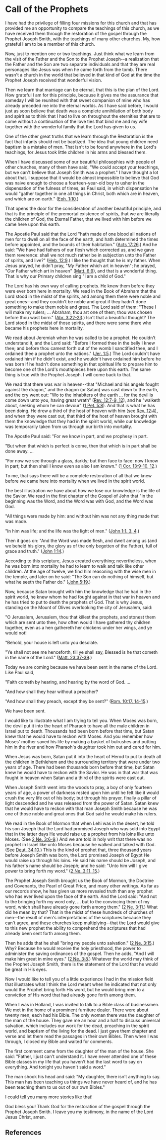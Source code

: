 # Call of the Prophets

I have had the privilege of filling four missions for this church and that has
provided me an opportunity to compare the teachings of this church, as we have
received them through the restoration of the gospel through the Prophet Joseph
Smith, with the teachings of many other churches. My, how grateful I am to be
a member of this church.

Now, just to mention one or two teachings. Just think what we learn from the
visit of the Father and the Son to the Prophet Joseph--a realization that the
Father and the Son are two separate individuals and that they are real
personages like Jesus was when he came forth from the tomb. There wasn't a
church in the world that believed in that kind of God at the time the Prophet
Joseph received that wonderful vision.

Then we learn that marriage can be eternal, that this is the plan of the Lord.
How grateful I am for this principle, because it gives me the assurance that
someday I will be reunited with that sweet companion of mine who has already
preceded me into the eternal worlds. As I have said before, I would just as
soon believe that death was a complete annihilation of both body and spirit as
to think that I had to live on throughout the eternities that are to come
without a continuation of the love ties that bind me and my wife together with
the wonderful family that the Lord has given to us.

One of the other great truths that we learn through the Restoration is the
fact that infants should not be baptized. The idea that young children need
baptism is a mistake of men. That isn't to be found anywhere in the Lord's
teachings, for Jesus took little children in his arms and blessed them.

When I have discussed some of our beautiful philosophies with people of other
churches, many of them have said, "We could accept your teachings, but we
can't believe that Joseph Smith was a prophet." I have thought a lot about
that. I suppose that it would be almost impossible to believe that God was
naive enough to choose a fourteen-year-old boy to usher in the dispensation of
the fulness of times, as Paul said, in which dispensation he would "gather
together in one all things in Christ, both which are in heaven, and which are
on earth." ([Eph. 1:10](/scriptures/nt/eph/1.10?lang=eng#9).)

That opens the door for the consideration of another beautiful principle, and
that is the principle of the premortal existence of spirits, that we are
literally the children of God, the Eternal Father, that we lived with him
before we came here upon this earth.

The Apostle Paul said that the Lord "hath made of one blood all nations of men
for to dwell on all the face of the earth, and hath determined the times
before appointed, and the bounds of their habitation." ([Acts
17:26](/scriptures/nt/acts/17.26?lang=eng#25).) And he said: "We have had
fathers of our flesh which corrected us, and we gave them reverence: shall we
not much rather be in subjection unto the Father of spirits, and live?" ([Heb.
12:9](/scriptures/nt/heb/12.9?lang=eng#8).) I like the thought that he is my
father. When Jesus prayed, he didn't pray, "_My_ Father which art in heaven";
he prayed, "_Our_ Father which art in heaven" ([Matt.
6:9](/scriptures/nt/matt/6.9?lang=eng#8)), and that is a wonderful thing. That
is why our Primary children sing "I am a child of God."

The Lord has his own way of calling prophets. He knew them before they were
ever born here in mortality. We read in the Book of Abraham that the Lord
stood in the midst of the spirits, and among them there were noble and great
ones--and they couldn't be noble and great if they hadn't done something to
make them noble and great. The Lord said of them: "These I will make my
rulers; ... Abraham, thou art one of them; thou was chosen before thou wast
born." ([Abr. 3:22-23](/scriptures/pgp/abr/3.22-23?lang=eng#21).) Isn't that a
beautiful thought? The Lord stood in the midst of those spirits, and there
were some there who became his prophets here in mortality.

We read about Jeremiah when he was called to be a prophet. He couldn't
understand it, and the Lord said: "Before I formed thee in the belly I knew
thee; and before thou camest forth out of the womb I sanctified thee, and I
ordained thee a prophet unto the nations." ([Jer.
1:5](/scriptures/ot/jer/1.5?lang=eng#4).) The Lord couldn't have ordained him
if he didn't exist, and he wouldn't have ordained him before he was born if he
hadn't done something in that spiritual life to prepare him to become one of
the Lord's mouthpieces here upon this earth. The same thing is true with the
Prophet Joseph. I will come back to that.

We read that there was war in heaven--that "Michael and his angels fought
against the dragon," and the dragon (or Satan) was cast down to the earth, and
the cry went out: "Wo to the inhabiters of the earth ... for the devil is come
down unto you, having great wrath" ([Rev. 12:7-9,
12](/scriptures/nt/rev/12.7-9,12?lang=eng#6)), and he "walketh about, seeking
whom he can devour" ([1 Pet. 5:8](/scriptures/nt/1-pet/5.8?lang=eng#7)). And
that is what he has been doing. He drew a third of the host of heaven with him
(see [Rev. 12:4](/scriptures/nt/rev/12.4?lang=eng#3)), and when they were cast
out, that third of the host of heaven brought with them the knowledge that
they had in the spirit world, while our knowledge was temporarily taken from
us through our birth into mortality.

The Apostle Paul said: "For we know in part, and we prophesy in part.

"But when that which is perfect is come, then that which is in part shall be
done away. ...

"For now we see through a glass, darkly; but then face to face: now I know in
part; but then shall I know even as also I am known." ([1 Cor. 13:9-10,
12](/scriptures/nt/1-cor/13.9-10,12?lang=eng#8).)

To me, that says there will be a complete restoration of all that we knew
before we came here into mortality when we lived in the spirit world.

The best illustration we have about how we lose our knowledge is the life of
the Savior. We read in the first chapter of the Gospel of John that "in the
beginning was the Word, and the Word was with God, and the Word was God.

"All things were made by him: and without him was not any thing made that was
made.

"In him was life; and the life was the light of men." ([John 1:1, 3,
4](/scriptures/nt/john/1.1,3,4?lang=eng#0).)

Then it goes on: "And the Word was made flesh, and dwelt among us (and we
beheld his glory, the glory as of the only begotten of the Father), full of
grace and truth." ([John 1:14](/scriptures/nt/john/1.14?lang=eng#13).)

According to this scripture, Jesus created everything; nevertheless, when he
was born into mortality he had to learn to walk and talk like other children.
At the age of twelve, we find him reasoning with the wise men in the temple,
and later on he said: "The Son can do nothing of himself, but what he seeth
the Father do." ([John 5:19](/scriptures/nt/john/5.19?lang=eng#18).)

Now, because Satan brought with him the knowledge that he had in the spirit
world, he knew whom he had fought against in that war in heaven and he has
tried to put to death the prophets of God. That is why Jesus, standing on the
Mount of Olives overlooking the city of Jerusalem, said:

"O Jerusalem, Jerusalem, thou that killest the prophets, and stonest them
which are sent unto thee, how often would I have gathered thy children
together, even as a hen gathereth her chickens under her wings, and ye would
not!

"Behold, your house is left unto you desolate.

"Ye shall not see me henceforth, till ye shall say, Blessed is he that cometh
in the name of the Lord." ([Matt.
23:37-39](/scriptures/nt/matt/23.37-39?lang=eng#36).)

Today we are coming because we have been sent in the name of the Lord. Like
Paul said,

"Faith cometh by hearing, and hearing by the word of God. ...

"And how shall they hear without a preacher?

"And how shall they preach, except they be sent?" ([Rom. 10:17,
14-15](/scriptures/nt/rom/10.17,14-15?lang=eng#16).)

We have been sent.

I would like to illustrate what I am trying to tell you. When Moses was born,
the devil put it into the heart of Pharaoh to have all the male children in
Israel put to death. Thousands had been born before that time, but Satan knew
that he would have to reckon with Moses. And you remember how Moses' mother
saved his life by making a basket of bulrushes and putting him in the river
and how Pharaoh's daughter took him out and cared for him.

When Jesus was born, Satan put it into the heart of Herod to put to death all
the children in Bethlehem and the surrounding territory that were under two
years of age. There had been thousands born before that time, but Satan knew
he would have to reckon with the Savior. He was in that war that was fought in
heaven when Satan and a third of the spirits were cast out.

When Joseph Smith went into the woods to pray, a boy of only fourteen years of
age, a power of darkness rested upon him until he felt like it would crush the
very life out of his body; but through his prayer, finally a pillar of light
descended and he was released from the power of Satan. Satan knew that he
would have to reckon with that man Joseph Smith because he was one of those
noble and great ones that God said he would make his rulers.

We read in the Book of Mormon that when Lehi was in the desert, he told his
son Joseph that the Lord had promised Joseph who was sold into Egypt that in
the latter days He would raise up a prophet from his loins like unto Moses.
(See [2 Ne. 3:6-9](/scriptures/bofm/2-ne/3.6-9?lang=eng#5).) And we are told
in holy writ that there was no prophet in Israel like unto Moses because he
walked and talked with God. (See [Deut.
34:10](/scriptures/ot/deut/34.10?lang=eng#9).) This is the kind of prophet
that, three thousand years before Joseph Smith was born, the Lord promised
Joseph of Egypt He would raise up through his loins. He said his name should
be Joseph, and his father's name should be Joseph; and he said: "Unto him will
I give power to bring forth my word." ([2 Ne. 3:11,
15](/scriptures/bofm/2-ne/3.11,15?lang=eng#10).)

The Prophet Joseph Smith brought us the Book of Mormon, the Doctrine and
Covenants, the Pearl of Great Price, and many other writings. As far as our
records show, he has given us more revealed truth than any prophet who has
ever lived upon the face of the earth. And the Lord said: "And not to the
bringing forth my word only, ... but to the convincing them of my word, which
shall have already gone forth among them." ([2 Ne.
3:11](/scriptures/bofm/2-ne/3.11?lang=eng#10).) What did he mean by that? That
in the midst of these hundreds of churches of men--the result of men's
interpretations of the scriptures because they can't agree, and these churches
keep multiplying--that the Lord would give to this new prophet the ability to
comprehend the scriptures that had already been sent forth among them.

Then he adds that he shall "bring my people unto salvation." ([2 Ne.
3:15](/scriptures/bofm/2-ne/3.15?lang=eng#14).) Why? Because he would receive
the holy priesthood, the power to administer the saving ordinances of the
gospel. Then he adds, "And I will make him great in mine eyes." ([2 Ne.
3:8](/scriptures/bofm/2-ne/3.8?lang=eng#7).) Whatever the world may think of
the Prophet Joseph Smith, there is the statement of the Lord that he would be
great in His eyes.

Now I would like to tell you of a little experience I had in the mission field
that illustrates what I think the Lord meant when he indicated that not only
would the Prophet bring forth His word, but he would bring men to a conviction
of His word that had already gone forth among them.

When I was in Holland, I was invited to talk to a Bible class of businessmen.
We met in the home of a prominent furniture dealer. There were about twenty
men; each had his Bible. The only woman there was the daughter of the man of
the house. They gave me an hour and a half to discuss universal salvation,
which includes our work for the dead, preaching in the spirit world, and
baptism of the living for the dead. I just gave them chapter and verse and let
them read the passages in their own Bibles. Then when I was through, I closed
my Bible and waited for comments.

The first comment came from the daughter of the man of the house. She said:
"Father, I just can't understand it. I have never attended one of these Bible
classes in my life that you haven't had the last word to say on everything.
And tonight you haven't said a word."

The man shook his head and said: "My daughter, there isn't anything to say.
This man has been teaching us things we have never heard of, and he has been
teaching them to us out of our own Bibles."

I could tell you many more stories like that!

God bless you! Thank God for the restoration of the gospel through the Prophet
Joseph Smith. I leave you my testimony, in the name of the Lord Jesus Christ,
amen.

## References

